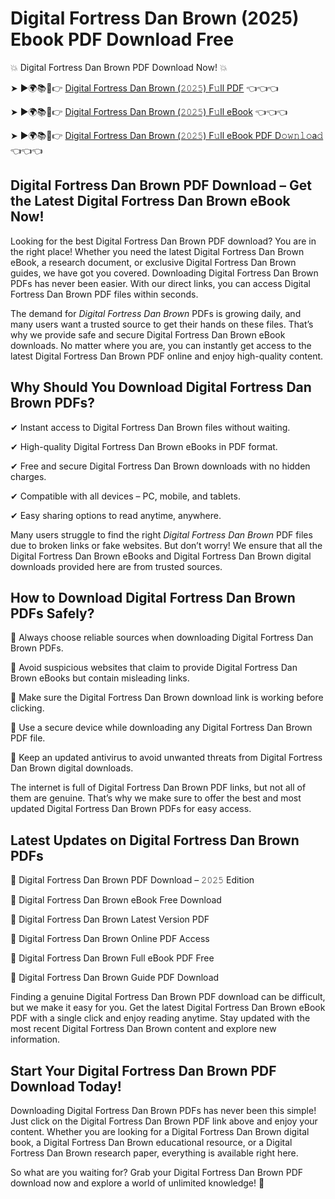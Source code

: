# Digital Fortress Dan Brown (2025) Ebook PDF Download Free

💥 Digital Fortress Dan Brown PDF Download Now! 💥

➤ ►🌍📚📱👉 [Digital Fortress Dan Brown (𝟸𝟶𝟸𝟻) F𝚞ll PDF](https://getpdf.xyz/digital-fortress-dan-brown) 👈👈👈


➤ ►🌍📚📱👉 [Digital Fortress Dan Brown (𝟸𝟶𝟸𝟻) F𝚞ll eBook](https://getpdf.xyz/digital-fortress-dan-brown) 👈👈👈


➤ ►🌍📚📱👉 [Digital Fortress Dan Brown (𝟸𝟶𝟸𝟻) F𝚞ll eBook PDF D𝚘𝚠𝚗𝚕𝚘a𝚍](https://getpdf.xyz/digital-fortress-dan-brown) 👈👈👈


## Digital Fortress Dan Brown PDF Download – Get the Latest Digital Fortress Dan Brown eBook Now!

Looking for the best Digital Fortress Dan Brown PDF download? You are in the right place! Whether you need the latest Digital Fortress Dan Brown eBook, a research document, or exclusive Digital Fortress Dan Brown guides, we have got you covered. Downloading Digital Fortress Dan Brown PDFs has never been easier. With our direct links, you can access Digital Fortress Dan Brown PDF files within seconds.

The demand for *Digital Fortress Dan Brown* PDFs is growing daily, and many users want a trusted source to get their hands on these files. That’s why we provide safe and secure Digital Fortress Dan Brown eBook downloads. No matter where you are, you can instantly get access to the latest Digital Fortress Dan Brown PDF online and enjoy high-quality content.

## Why Should You Download Digital Fortress Dan Brown PDFs?

✔ Instant access to Digital Fortress Dan Brown files without waiting.

✔ High-quality Digital Fortress Dan Brown eBooks in PDF format.

✔ Free and secure Digital Fortress Dan Brown downloads with no hidden charges.

✔ Compatible with all devices – PC, mobile, and tablets.

✔ Easy sharing options to read anytime, anywhere.

Many users struggle to find the right *Digital Fortress Dan Brown* PDF files due to broken links or fake websites. But don’t worry! We ensure that all the Digital Fortress Dan Brown eBooks and Digital Fortress Dan Brown digital downloads provided here are from trusted sources.

## How to Download Digital Fortress Dan Brown PDFs Safely?

📌 Always choose reliable sources when downloading Digital Fortress Dan Brown PDFs.

📌 Avoid suspicious websites that claim to provide Digital Fortress Dan Brown eBooks but contain misleading links.

📌 Make sure the Digital Fortress Dan Brown download link is working before clicking.

📌 Use a secure device while downloading any Digital Fortress Dan Brown PDF file.

📌 Keep an updated antivirus to avoid unwanted threats from Digital Fortress Dan Brown digital downloads.

The internet is full of Digital Fortress Dan Brown PDF links, but not all of them are genuine. That’s why we make sure to offer the best and most updated Digital Fortress Dan Brown PDFs for easy access.

## Latest Updates on Digital Fortress Dan Brown PDFs

🔹 Digital Fortress Dan Brown PDF Download – 𝟸𝟶𝟸𝟻 Edition

🔹 Digital Fortress Dan Brown eBook Free Download

🔹 Digital Fortress Dan Brown Latest Version PDF

🔹 Digital Fortress Dan Brown Online PDF Access

🔹 Digital Fortress Dan Brown Full eBook PDF Free

🔹 Digital Fortress Dan Brown Guide PDF Download

Finding a genuine Digital Fortress Dan Brown PDF download can be difficult, but we make it easy for you. Get the latest Digital Fortress Dan Brown eBook PDF with a single click and enjoy reading anytime. Stay updated with the most recent Digital Fortress Dan Brown content and explore new information.

## Start Your Digital Fortress Dan Brown PDF Download Today!

Downloading Digital Fortress Dan Brown PDFs has never been this simple! Just click on the Digital Fortress Dan Brown PDF link above and enjoy your content. Whether you are looking for a Digital Fortress Dan Brown digital book, a Digital Fortress Dan Brown educational resource, or a Digital Fortress Dan Brown research paper, everything is available right here.

So what are you waiting for? Grab your Digital Fortress Dan Brown PDF download now and explore a world of unlimited knowledge! 🚀